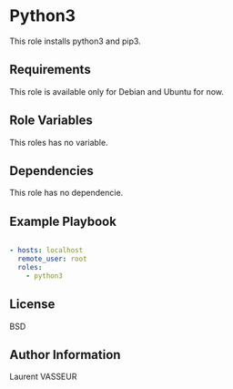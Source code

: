 Python3
=========

This role installs python3 and pip3.

Requirements
------------

This role is available only for Debian and Ubuntu for now.

Role Variables
--------------

This roles has no variable.

Dependencies
------------

This role has no dependencie.

Example Playbook
----------------

```YAML

- hosts: localhost
  remote_user: root
  roles:
    - python3
```

License
-------

BSD

Author Information
------------------

Laurent VASSEUR